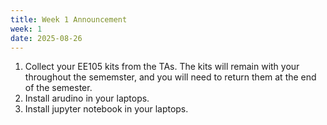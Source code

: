 ```yaml
---
title: Week 1 Announcement
week: 1
date: 2025-08-26
---
```


1. Collect your EE105 kits from the TAs. The kits will remain with your throughout the sememster, and you will need to return them at the end of the semester. 
2. Install arudino in your laptops. 
3. Install jupyter notebook in your laptops. 
